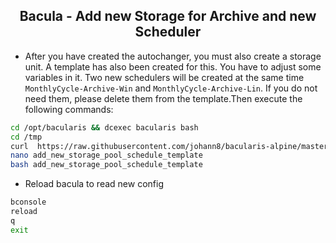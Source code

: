 <h2 align="center">Bacula - Add new Storage for Archive and new Scheduler</h2>


- After you have created the autochanger, you must also create a storage unit. A template has also been created for this. You have to adjust some variables in it. Two new schedulers will be created at the same time `MonthlyCycle-Archive-Win` and `MonthlyCycle-Archive-Lin`. If you do not need them, please delete them from the template.Then execute the following commands: 

```bash
cd /opt/bacularis && dcexec bacularis bash
cd /tmp
curl  https://raw.githubusercontent.com/johann8/bacularis-alpine/master/add_new_storage_pool_schedule_template --output add_new_storage_pool_schedule_template
nano add_new_storage_pool_schedule_template
bash add_new_storage_pool_schedule_template
```

- Reload bacula to read new config

```bash
bconsole
reload
q
exit
```
